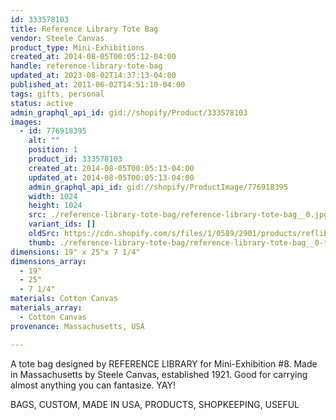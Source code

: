 ```yaml
---
id: 333578103
title: Reference Library Tote Bag
vendor: Steele Canvas
product_type: Mini-Exhibitions
created_at: 2014-08-05T00:05:12-04:00
handle: reference-library-tote-bag
updated_at: 2023-08-02T14:37:13-04:00
published_at: 2011-06-02T14:51:10-04:00
tags: gifts, personal
status: active
admin_graphql_api_id: gid://shopify/Product/333578103
images:
  - id: 776918395
    alt: ""
    position: 1
    product_id: 333578103
    created_at: 2014-08-05T00:05:13-04:00
    updated_at: 2014-08-05T00:05:13-04:00
    admin_graphql_api_id: gid://shopify/ProductImage/776918395
    width: 1024
    height: 1024
    src: ./reference-library-tote-bag/reference-library-tote-bag__0.jpg
    variant_ids: []
    oldSrc: https://cdn.shopify.com/s/files/1/0589/2901/products/reflibbag.jpeg?v=1407211513
    thumb: ./reference-library-tote-bag/reference-library-tote-bag__0-thumb.jpg
dimensions: 19" x 25"x 7 1/4"
dimensions_array:
  - 19"
  - 25"
  - 7 1/4"
materials: Cotton Canvas
materials_array:
  - Cotton Canvas
provenance: Massachusetts, USA

---
```


A tote bag designed by REFERENCE LIBRARY for Mini-Exhibition #8. Made in Massachusetts by Steele Canvas, established 1921. Good for carrying almost anything you can fantasize. YAY!

BAGS, CUSTOM, MADE IN USA, PRODUCTS, SHOPKEEPING, USEFUL